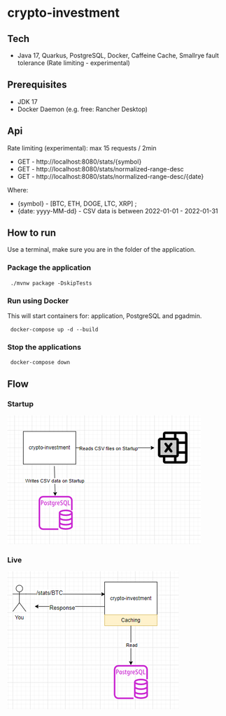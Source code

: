 # crypto-investment


## Tech
  - Java 17, Quarkus, PostgreSQL, Docker, Caffeine Cache, Smallrye fault tolerance (Rate limiting - experimental)

## Prerequisites
 - JDK 17
 - Docker Daemon (e.g. free:  Rancher Desktop)

## Api

Rate limiting (experimental): max 15 requests / 2min
 
 - GET - http://localhost:8080/stats/{symbol}
 - GET - http://localhost:8080/stats/normalized-range-desc
 - GET - http://localhost:8080/stats/normalized-range-desc/{date}

Where: 
- {symbol} - [BTC, ETH, DOGE, LTC, XRP] ;
- {date: yyyy-MM-dd} - CSV data is between 2022-01-01 - 2022-01-31

## How to run

Use a terminal, make sure you are in the folder of the application.

### Package the application

```shell script
 ./mvnw package -DskipTests
```

### Run using Docker

This will start containers for: application, PostgreSQL and pgadmin.

```shell
 docker-compose up -d --build
```

### Stop the applications

```shell
 docker-compose down
```

## Flow

### Startup
![Alt text](src/main/resources/readme/d1.png?raw=true "Startup")

### Live

![Alt text](src/main/resources/readme/d2.png?raw=true "Startup")

